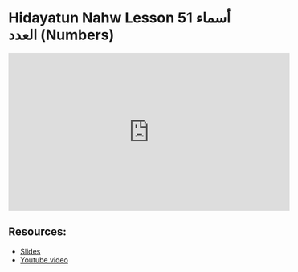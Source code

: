 # Hidayatun Nahw Lesson 51 أسماء العدد (Numbers)            

<iframe width="560" height="315" src="https://www.youtube-nocookie.com/embed/_RD2Hs_KXsU?start=0" frameborder="0" allow="accelerometer; autoplay; encrypted-media; gyroscope; picture-in-picture" allowfullscreen="allowfullscreen"></iframe><BR>



## Resources:
- [Slides](https://github.com/arshare/resources_balagha_pdfs)
- [Youtube video](https://www.youtube.com/watch?v=_RD2Hs_KXsU&list=PLzn0qdi6JpdtdAyaM2yvvY1Yk9i4EpLHD&index=112)
